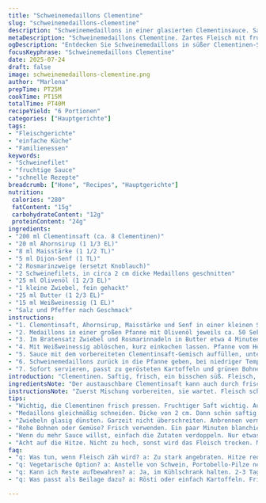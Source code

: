```yaml
---
title: "Schweinemedaillons Clementine"
slug: "schweinemedaillons-clementine"
description: "Schweinemedaillons in einer glasierten Clementinsauce. Saft aus ca. 8 Clementinen, süß durch Ahornsirup. Maisstärke zur Bindung. Dijon-Senf bleibt, aber durch Rosmarin ersetzt. Zwiebel statt Schalotte. Olivenöl, Butter und Weißweinessig sorgen für Geschmack. Kurz anbraten, dann in der Sauce simmern lassen. Sauce dick, leicht sirupartig, Fleisch zart und mit Aroma. Dazu grüne Bohnen und kleine, geröstete Kartoffeln empfohlen. Ohne Nüsse, glutenfrei, laktosefrei und eifrei. Ein einfaches Hauptgericht für 6 Portionen, Zeit etwa 35 Minuten gesamt, wo Rösten und Kochen parallel laufen."
metaDescription: "Schweinemedaillons Clementine. Zartes Fleisch mit fruchtiger Sauce. Einfach, schnell, für 6 Portionen. Lecker zu Gemüse und Rösti."
ogDescription: "Entdecken Sie Schweinemedaillons in süßer Clementinen-Sauce. Schnell zubereitet, ideal für Gäste. Perfekt für jeden Tag."
focusKeyphrase: "Schweinemedaillons Clementine"
date: 2025-07-24
draft: false
image: schweinemedaillons-clementine.png
author: "Marlena"
prepTime: PT25M
cookTime: PT15M
totalTime: PT40M
recipeYield: "6 Portionen"
categories: ["Hauptgerichte"]
tags:
- "Fleischgerichte"
- "einfache Küche"
- "Familienessen"
keywords:
- "Schweinefilet"
- "fruchtige Sauce"
- "schnelle Rezepte"
breadcrumb: ["Home", "Recipes", "Hauptgerichte"]
nutrition: 
 calories: "280"
 fatContent: "15g"
 carbohydrateContent: "12g"
 proteinContent: "24g"
ingredients:
- "200 ml Clementinsaft (ca. 8 Clementinen)"
- "20 ml Ahornsirup (1 1/3 EL)"
- "8 ml Maisstärke (1 1/2 TL)"
- "5 ml Dijon-Senf (1 TL)"
- "2 Rosmarinzweige (ersetzt Knoblauch)"
- "2 Schweinefilets, in circa 2 cm dicke Medaillons geschnitten"
- "25 ml Olivenöl (1 2/3 EL)"
- "1 kleine Zwiebel, fein gehackt"
- "25 ml Butter (1 2/3 EL)"
- "15 ml Weißweinessig (1 EL)"
- "Salz und Pfeffer nach Geschmack"
instructions:
- "1. Clementinsaft, Ahornsirup, Maisstärke und Senf in einer kleinen Schüssel gut vermengen bis Klumpen frei. Beiseitestellen."
- "2. Medaillons in einer großen Pfanne mit Olivenöl jeweils ca. 50 Sekunden je Seite scharf anbraten, Würzen mit Salz und Pfeffer. Auf einem Teller ruhen lassen."
- "3. Im Bratensatz Zwiebel und Rosmarinnadeln in Butter etwa 4 Minuten bei mittlerer Hitze glasig weich dünsten."
- "4. Mit Weißweinessig ablöschen, kurz einkochen lassen. Pfanne vom Herd nehmen."
- "5. Sauce mit dem vorbereiteten Clementinsaft-Gemisch auffüllen, unter Rühren langsam wieder aufkochen, bis die Sauce dicker wird, etwa 2-3 Minuten."
- "6. Schweinemedaillons zurück in die Pfanne geben, bei niedriger Temperatur 4-5 Minuten sanft in der Sauce garziehen, regelmäßig wenden, bis gewünschte Garstufe erreicht und Glasur entsteht."
- "7. Sofort servieren, passt zu gerösteten Kartoffeln und grünen Bohnen als Beilage."
introduction: "Clementinen. Saftig, frisch, ein bisschen süß. Fleisch, kurz angebraten, außen knackig, innen zart. Kombination. Honig weicht Ahornsirup. Senf bleibt, aber Rosmarin würzt statt Knoblauch. Keine schweren Saucen. Ein bisschen säuerlich, süß, würzig. Nicht geschmeidig, eher bissfest. Kleinere Stücke Schwein, Medaillons. Schnell gebraten, kurz im Sud gegart. Die Sauce bindet. Kohlensäure-neutrale Clementine. Zwiebel statt Schalotte. Butter schmilzt, Öl brutzelt. Essig gibt Kanten. Es funktioniert. Mit einfachen Zutaten. 6 Portionen, ca. 40 Minuten. Gemüse als Begleitung. Vielfalt auf dem Teller. Klar, reduziert. Überraschung im Geschmack. Für den Alltag und Gäste."
ingredientsNote: "Der austauschbare Clementinsaft kann auch durch frischen Orangensaft ergänzt werden, je nach Saison. Ahornsirup ersetzt den Honig, bringt karamelligen Geschmack, nicht so süß und floral. Maisstärke als Bindemittel sorgt für die gewünschte Konsistenz, alternativ kann Kartoffelstärke genommen werden. Rosmarin ersetzt die Knoblauchnote und gibt eine kräuterige Tiefe. Die kleine Zwiebel nimmt die Rolle der Schalotte ein, milder und weniger scharf. Olivenöl und Butter kombiniert bieten aromatische Fettbasis. Weißweinessig ist frischer als Rotweinessig, harmoniert gut mit der Fruchtigkeit. Salz und Pfeffer passen immer clever. Nicht zu viel, damit die Komplexität erhalten bleibt. Fleisch in Medaillons ist ideal, gleichmäßig gar, schnell. Alles pragmatisch, kein Schnickschnack."
instructionsNote: "Zuerst Mischung vorbereiten, sie wartet. Fleisch schnell anbraten, nur kurz, sonst zu durch. Fleischruhe gibt Saft. In Pfanne Zwiebel und Rosmarin langsam weicher machen, kein Anbrennen. Ablöschen mit Essig, reduziert. Sauce angießen, Hitze richtig dosieren. Ständiges Rühren, damit nichts klumpt. Sauce bekommt schöne Bindung, wird dickflüssig. Medaillons zurück in die Pfanne, ziehen lassen bei kleiner Hitze. Geduld. Damit Saft bleibt drin. Immer wieder wenden. Minimal garkochen, maximal Geschmack. Alles zusammen dann direkt raus auf Teller. Eile? Nicht gut. Ruhe und Fokus. Beilagen parallel garen. Essen soll machen Spaß, nicht hetzen."
tips:
- "Wichtig, die Clementinen frisch pressen. Fruchtiger Saft wichtig. Auch in Winter gut möglich. Mag nicht jeder? Orange geht auch. Mehr findest du einfach."
- "Medaillons gleichmäßig schneiden. Dicke von 2 cm. Dann schön saftig. Weniger Zeit zum Garziehen. Wenn dünner, aber Höhenverlust möglich. Also sei vorsichtig."
- "Zwiebeln glasig dünsten. Garzeit nicht überschreiten. Anbrennen vermeiden, das schmeckt nicht. Butter und Öl in Pfanne kombinieren, so geht mehr Aroma."
- "Rohe Bohnen oder Gemüse? Frisch verwenden. Ein paar Minuten blanchieren. Farbe bleibt, Biss bleibt. Auf den Teller kommt das perfekt zusammen."
- "Wenn du mehr Sauce willst, einfach die Zutaten verdoppeln. Nur etwas mehr Zeit zum Einkochen lassen. Würzen nicht vergessen, vor dem Servieren."
- "Acht auf die Hitze. Nicht zu hoch, sonst wird das Fleisch trocken. Mit Geduld garziehen lassen. Immer wieder wenden, also das bleibt saftig."
faq:
- "q: Was tun, wenn Fleisch zäh wird? a: Zu stark angebraten. Hitze reduzieren. Garzeit checken. Geduld nötig, lange Hitze mag das Fleisch nicht."
- "q: Vegetarische Option? a: Anstelle von Schwein, Portobello-Pilze nehmen. In gleichen Größen schneiden. Garzeit bleibt ähnlich aber ohne Fleisch."
- "q: Kann ich Reste aufbewahren? a: Ja, im Kühlschrank halten. 2-3 Tage. Zum Aufwärmen sanft machen. Wieder in wieder erhitzen. Nicht zu trocken lassen."
- "q: Was passt als Beilage dazu? a: Rösti oder einfach Kartoffeln. Frisch blanchierte Bohnen sind super. Braucht nicht viel Aufwand aber wirkt elegant."

---
```


